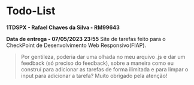 # Todo-List
**1TDSPX - Rafael Chaves da Silva - RM99643**

**Data de entrega - 07/05/2023 23:55**
Site de tarefas feito para o CheckPoint de Desenvolvimento Web Responsivo(FIAP).
> Por gentileza, poderia dar uma olhada no meu arquivo .js e dar um feedback (só preciso do feedback), sobre a maneira como eu construí para adicionar as tarefas de forma ilimitada e para limpar o input para adicionar a tarefa? Muito obrigado pela atenção!